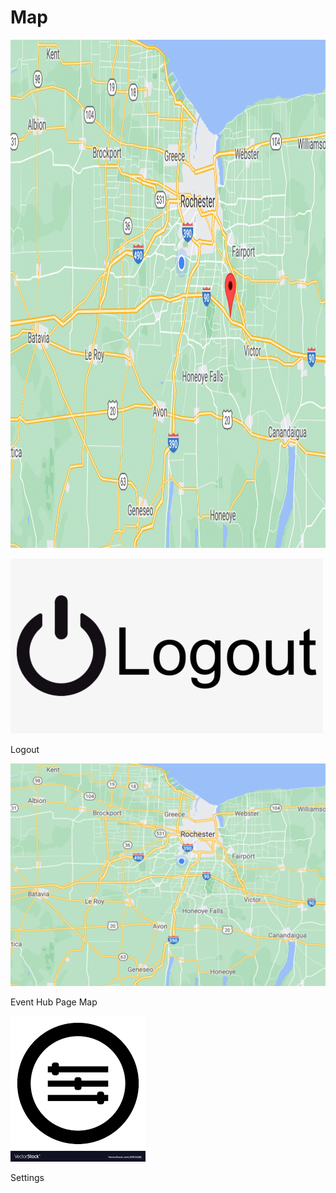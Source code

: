 <link href="../styles.css" rel="stylesheet">  

# Map

<div>
<img src="../imgs/mapwithmarker.png" onclick="window.location.href='./job';" width="1149" height="813">
</div>
   
[![Logout](../imgs/logout.png "Logout")](..)  
<div class="map"> Logout </div>    
  
[![Map](../imgs/mapwithoutmarker.png "Map")](eventhub)  
<div class="map"> Event Hub Page Map </div>    
  
[![Settings](../imgs/settings.png "Settings")](settings)  
<div class="map"> Settings </div>    
